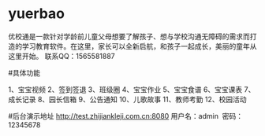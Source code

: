 # yuerbao
优校通是一款针对学龄前儿童父母想要了解孩子、想与学校沟通无障碍的需求而打造的学习教育软件。在这里，家长可以全新启航，和孩子一起成长，美丽的童年从这里开始。
联系QQ：1565581887

#具体功能

1、宝宝视频
2、签到签退
3、班级圈
4、宝宝作业
5、宝宝食谱
6、宝宝课表
7、成长记录
8、园长信箱
9、公告通知
10、儿歌故事
11、教师考勤
12、校园活动

#后台演示地址
http://test.zhijiankleji.com.cn:8080
用户名：admin  密码：12345678
